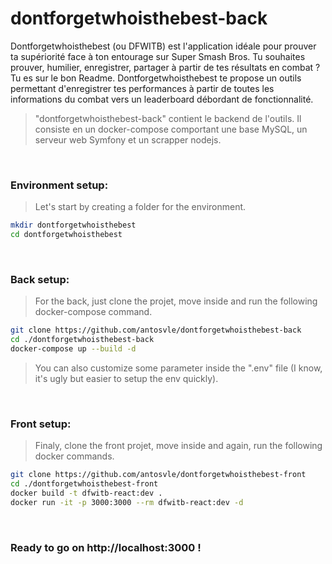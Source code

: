 # dontforgetwhoisthebest-back
Dontforgetwhoisthebest (ou DFWITB) est l'application idéale pour prouver ta supériorité face à ton entourage sur Super Smash Bros. Tu souhaites prouver, humilier, enregistrer, partager à partir de tes résultats en combat ? Tu es sur le bon Readme. Dontforgetwhoisthebest te propose un outils permettant d'enregistrer tes performances à partir de toutes les informations du combat vers un leaderboard débordant de fonctionnalité. 
>  "dontforgetwhoisthebest-back" contient le backend de l'outils. Il consiste en un docker-compose comportant une base MySQL, un serveur web Symfony et un scrapper nodejs.

&nbsp;
### Environment setup:
> Let's start by creating a folder for the environment. 
```sh
mkdir dontforgetwhoisthebest
cd dontforgetwhoisthebest
```

&nbsp;
### Back setup:
> For the back, just clone the projet, move inside and run the following docker-compose command.
```sh
git clone https://github.com/antosvle/dontforgetwhoisthebest-back
cd ./dontforgetwhoisthebest-back
docker-compose up --build -d
```
> You can also customize some parameter inside the ".env" file (I know, it's ugly but easier to setup the env quickly).

&nbsp;
### Front setup:
> Finaly, clone the front projet, move inside and again, run the following docker commands.
```sh
git clone https://github.com/antosvle/dontforgetwhoisthebest-front
cd ./dontforgetwhoisthebest-front
docker build -t dfwitb-react:dev .
docker run -it -p 3000:3000 --rm dfwitb-react:dev -d
```

&nbsp;
### Ready to go on http://localhost:3000 !